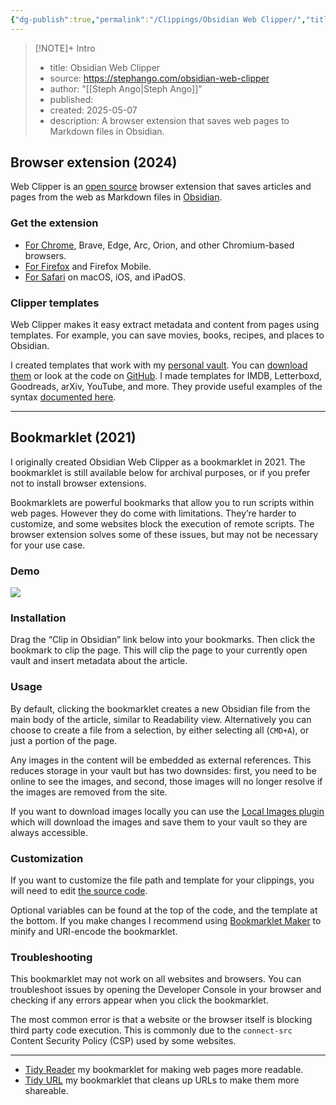 ```yaml
---
{"dg-publish":true,"permalink":"/Clippings/Obsidian Web Clipper/","title":"Obsidian Web Clipper","tags":["#clippings"],"noteIcon":"3","created":"2025-05-07T13:52:06.000+08:00","updated":"2025-05-31T10:02:29.000+08:00"}
---
```




> [!NOTE]+ Intro
> - title: Obsidian Web Clipper
> - source: https://stephango.com/obsidian-web-clipper
> - author:  "[[Steph Ango\|Steph Ango]]"
> - published: 
> - created: 2025-05-07
> - description: A browser extension that saves web pages to Markdown files in Obsidian.



## Browser extension (2024)


Web Clipper is an [open source](https://github.com/obsidianmd/obsidian-clipper) browser extension that saves articles and pages from the web as Markdown files in [Obsidian](https://stephango.com/obsidian).

### Get the extension

- [For Chrome](https://chromewebstore.google.com/detail/obsidian-web-clipper/cnjifjpddelmedmihgijeibhnjfabmlf), Brave, Edge, Arc, Orion, and other Chromium-based browsers.
- [For Firefox](https://addons.mozilla.org/en-US/firefox/addon/web-clipper-obsidian/) and Firefox Mobile.
- [For Safari](https://apps.apple.com/us/app/obsidian-web-clipper/id6720708363) on macOS, iOS, and iPadOS.

### Clipper templates

Web Clipper makes it easy extract metadata and content from pages using templates. For example, you can save movies, books, recipes, and places to Obsidian.

I created templates that work with my [personal vault](https://stephango.com/vault). You can [download them](https://github.com/kepano/clipper-templates/archive/refs/heads/main.zip) or look at the code on [GitHub](https://github.com/kepano/clipper-templates). I made templates for IMDB, Letterboxd, Goodreads, arXiv, YouTube, and more. They provide useful examples of the syntax [documented here](https://github.com/obsidianmd/obsidian-clipper).

---

## Bookmarklet (2021)

I originally created Obsidian Web Clipper as a bookmarklet in 2021. The bookmarklet is still available below for archival purposes, or if you prefer not to install browser extensions.

Bookmarklets are powerful bookmarks that allow you to run scripts within web pages. However they do come with limitations. They’re harder to customize, and some websites block the execution of remote scripts. The browser extension solves some of these issues, but may not be necessary for your use case.

### Demo

![](https://www.youtube.com/watch?v=Vy1MdjickAI)

### Installation

Drag the “Clip in Obsidian” link below into your bookmarks. Then click the bookmark to clip the page. This will clip the page to your currently open vault and insert metadata about the article.

### Usage

By default, clicking the bookmarklet creates a new Obsidian file from the main body of the article, similar to Readability view. Alternatively you can choose to create a file from a selection, by either selecting all (`CMD+A`), or just a portion of the page.

Any images in the content will be embedded as external references. This reduces storage in your vault but has two downsides: first, you need to be online to see the images, and second, those images will no longer resolve if the images are removed from the site.

If you want to download images locally you can use the [Local Images plugin](https://github.com/aleksey-rezvov/obsidian-local-images) which will download the images and save them to your vault so they are always accessible.

### Customization

If you want to customize the file path and template for your clippings, you will need to edit [the source code](https://gist.github.com/kepano/90c05f162c37cf730abb8ff027987ca3).

Optional variables can be found at the top of the code, and the template at the bottom. If you make changes I recommend using [Bookmarklet Maker](https://caiorss.github.io/bookmarklet-maker/) to minify and URI-encode the bookmarklet.

### Troubleshooting

This bookmarklet may not work on all websites and browsers. You can troubleshoot issues by opening the Developer Console in your browser and checking if any errors appear when you click the bookmarklet.

The most common error is that a website or the browser itself is blocking third party code execution. This is commonly due to the `connect-src` Content Security Policy (CSP) used by some websites.

---

- [Tidy Reader](https://stephango.com/tidy) my bookmarklet for making web pages more readable.
- [Tidy URL](https://stephango.com/tidyurl) my bookmarklet that cleans up URLs to make them more shareable.